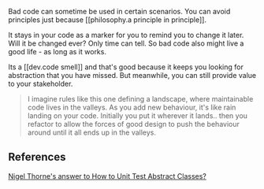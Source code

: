 

Bad code can sometime be used in certain scenarios. You can avoid principles just because [[philosophy.a principle in principle]].

It stays in your code as a marker for you to remind you to change it later. Will it be changed ever? Only time can tell. So bad code also might live a good life - as long as it works.

Its a [[dev.code smell]] and that's good because it keeps you looking for abstraction that you have missed. But meanwhile, you can still provide value to your stakeholder.

>I imagine rules like this one defining a landscape, where maintainable code lives in the valleys. As you add new behaviour, it's like rain landing on your code. Initially you put it wherever it lands.. then you refactor to allow the forces of good design to push the behaviour around until it all ends up in the valleys.

## References

[Nigel Thorne's answer to How to Unit Test Abstract Classes?](https://stackoverflow.com/a/2947823/14318926)

